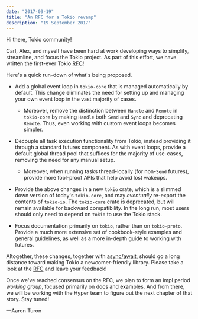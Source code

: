 ```yaml
---
date: "2017-09-19"
title: "An RFC for a Tokio revamp"
description: "19 September 2017"
---
```


Hi there, Tokio community!

Carl, Alex, and myself have been hard at work developing ways to simplify,
streamline, and focus the Tokio project. As part of this effort, we have written
the first-ever Tokio [RFC]!

Here's a quick run-down of what's being proposed.

- Add a global event loop in `tokio-core` that is managed automatically by
  default. This change eliminates the need for setting up and managing your own
  event loop in the vast majority of cases.

  - Moreover, remove the distinction between `Handle` and `Remote` in
    `tokio-core` by making `Handle` both `Send` and `Sync` and deprecating
    `Remote`. Thus, even working with custom event loops becomes simpler.

- Decouple all task execution functionality from Tokio, instead providing it
  through a standard futures component. As with event loops, provide a default
  global thread pool that suffices for the majority of use-cases, removing the
  need for any manual setup.

  - Moreover, when running tasks thread-locally (for non-`Send` futures),
    provide more fool-proof APIs that help avoid lost wakeups.

- Provide the above changes in a new `tokio` crate, which is a slimmed down
  version of today's `tokio-core`, and may _eventually_ re-export the contents
  of `tokio-io`. The `tokio-core` crate is deprecated, but will remain available
  for backward compatibility. In the long run, most users should only need to
  depend on `tokio` to use the Tokio stack.

- Focus documentation primarily on `tokio`, rather than on `tokio-proto`.
  Provide a much more extensive set of cookbook-style examples and general
  guidelines, as well as a more in-depth guide to working with futures.

Altogether, these changes, together with [async/await], should go a long
distance toward making Tokio a newcomer-friendly library. Please take a look at
the [RFC] and leave your feedback!

Once we've reached consensus on the RFC, we plan to form an impl period _working
group_, focused primarily on docs and examples. And from there, we will be
working with the Hyper team to figure out the next chapter of that story. Stay
tuned!

<div style={{ textAlign: "right" }}>&mdash;Aaron Turon</div>

[async/await]: https://internals.rust-lang.org/t/help-test-async-await-generators-coroutines/5835
[rfc]: https://github.com/carllerche/tokio-rfcs/pull/2
